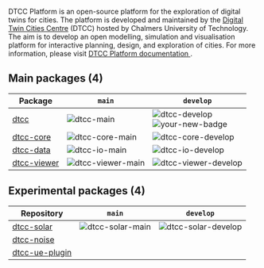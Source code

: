 DTCC Platform is an open-source platform for the exploration of
digital twins for cities. The platform is developed and maintained by
the [Digital Twin Cities Centre](https://dtcc.chalmers.se/) (DTCC)
hosted by Chalmers University of Technology. The aim is to develop an
open modelling, simulation and visualisation platform for interactive
planning, design, and exploration of cities. For more information, please visit [DTCC Platform documentation
](https://platform.dtcc.chalmers.se/).

## Main packages (4)

| Package | `main` | `develop` |
|---------|--------|-----------|
| [dtcc](https://github.com/dtcc-platform/dtcc) | ![dtcc-main](https://github.com/dtcc-platform/dtcc/actions/workflows/ci-build-tests.yml/badge.svg?branch=main) | ![dtcc-develop](https://github.com/dtcc-platform/dtcc/actions/workflows/ci-build-tests.yml/badge.svg?branch=develop)<br>![your-new-badge](https://github.com/dtcc-platform/dtcc/actions/workflows/ci-demos.yml/badge.svg?branch=develop)
| [dtcc-core](https://github.com/dtcc-platform/dtcc-core/) | ![dtcc-core-main](https://github.com/dtcc-platform/dtcc-core/actions/workflows/ci-build-tests.yml/badge.svg?branch=main) | ![dtcc-core-develop](https://github.com/dtcc-platform/dtcc-core/actions/workflows/ci-build-tests.yml/badge.svg?branch=develop) |
| [dtcc-data](https://github.com/dtcc-platform/dtcc-data) | ![dtcc-io-main](https://github.com/dtcc-platform/dtcc-io/actions/workflows/ci-build-tests.yml/badge.svg?branch=main) | ![dtcc-io-develop](https://github.com/dtcc-platform/dtcc-io/actions/workflows/ci-build-tests.yml/badge.svg?branch=develop) |
| [dtcc-viewer](https://github.com/dtcc-platform/dtcc-viewer) | ![dtcc-viewer-main](https://github.com/dtcc-platform/dtcc-viewer/actions/workflows/ci-build-tests.yml/badge.svg?branch=main) | ![dtcc-viewer-develop](https://github.com/dtcc-platform/dtcc-viewer/actions/workflows/ci-build-tests.yml/badge.svg?branch=develop) |

## Experimental packages (4)

| Repository   | `main` | `develop` |
|--------------|--------|-----------|
| [dtcc-solar](https://github.com/dtcc-platform/dtcc-solar) | ![dtcc-solar-main](https://github.com/dtcc-platform/dtcc-solar/actions/workflows/ci.yml/badge.svg?branch=main) | ![dtcc-solar-develop](https://github.com/dtcc-platform/dtcc-solar/actions/workflows/ci.yml/badge.svg?branch=develop) |
| [dtcc-noise](https://github.com/dtcc-platform/dtcc-noise) |  |  |
| [dtcc-ue-plugin](https://github.com/dtcc-platform/dtcc-ue-plugin) | | |


